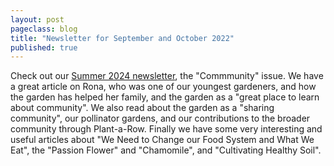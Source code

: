 ```yaml
---
layout: post
pageclass: blog
title: "Newsletter for September and October 2022"
published: true
---
```

Check out our [Summer 2024 newsletter](/pdf/Newsletter_Summer_2024.pdf), the "Commmunity"
issue. We have a great article on Rona, who was one of our youngest gardeners, and how the garden
has helped her family, and the garden as a "great place to learn about community". We also read about the garden
as a "sharing community", our pollinator gardens, and our contributions to the broader community
through Plant-a-Row. Finally we have some very interesting and useful articles about
"We Need to Change our Food System and What We Eat", the "Passion Flower" and "Chamomile", and
"Cultivating Healthy Soil".
